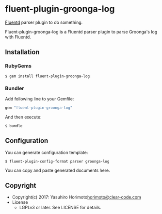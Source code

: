 # fluent-plugin-groonga-log

[Fluentd](http://fluentd.org/) parser plugin to do something.

Fluent-plugin-groonga-log is a Fluentd parser plugin to parse Groonga's log with Fluentd.

## Installation

### RubyGems

```
$ gem install fluent-plugin-groonga-log
```

### Bundler

Add following line to your Gemfile:

```ruby
gem "fluent-plugin-groonga-log"
```

And then execute:

```
$ bundle
```

## Configuration

You can generate configuration template:

```
$ fluent-plugin-config-format parser groonga-log
```

You can copy and paste generated documents here.

## Copyright

* Copyright(c) 2017: Yasuhiro Horimoto<horimoto@clear-code.com>
* License
  * LGPLv3 or later. See LICENSE for details.
